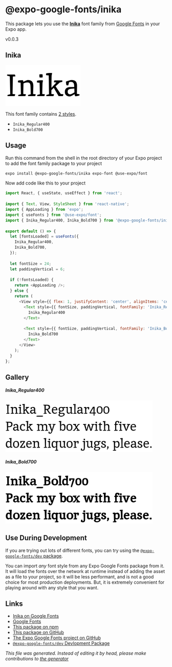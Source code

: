 # @expo-google-fonts/inika

This package lets you use the [**Inika**](https://fonts.google.com/specimen/Inika) font family from [Google Fonts](https://fonts.google.com/) in your Expo app.

v0.0.3

## Inika

![Inika](./font-family.png)

This font family contains [2 styles](#gallery).

- `Inika_Regular400`
- `Inika_Bold700`

## Usage

Run this command from the shell in the root directory of your Expo project to add the font family package to your project
```sh
expo install @expo-google-fonts/inika expo-font @use-expo/font
```

Now add code like this to your project
```js
import React, { useState, useEffect } from 'react';

import { Text, View, StyleSheet } from 'react-native';
import { AppLoading } from 'expo';
import { useFonts } from '@use-expo/font';
import { Inika_Regular400, Inika_Bold700 } from '@expo-google-fonts/inika';

export default () => {
  let [fontsLoaded] = useFonts({
    Inika_Regular400,
    Inika_Bold700,
  });

  let fontSize = 24;
  let paddingVertical = 6;

  if (!fontsLoaded) {
    return <AppLoading />;
  } else {
    return (
      <View style={{ flex: 1, justifyContent: 'center', alignItems: 'center' }}>
        <Text style={{ fontSize, paddingVertical, fontFamily: 'Inika_Regular400' }}>
          Inika_Regular400
        </Text>

        <Text style={{ fontSize, paddingVertical, fontFamily: 'Inika_Bold700' }}>
          Inika_Bold700
        </Text>
      </View>
    );
  }
};

```

## Gallery

##### Inika_Regular400
![Inika_Regular400](./b4a85642ea25e8b6a0657684af8ab67401b31b1f39ef952616d46f1ee711107e.ttf.png)

##### Inika_Bold700
![Inika_Bold700](./e831ff700e7e5ee39b33fb1ae47d7f98ce526a136e1d90c4aaf1cbfbba0d4336.ttf.png)


## Use During Development

If you are trying out lots of different fonts, you can try using the [`@expo-google-fonts/dev` package](https://www.npmjs.com/package/@expo-google-fonts/dev).

You can import *any* font style from any Expo Google Fonts package from it. It will load the fonts
over the network at runtime instead of adding the asset as a file to your project, so it will be 
less performant, and is not a good choice for most production deployments. But, it is extremely convenient
for playing around with any style that you want.

## Links

- [Inika on Google Fonts](https://fonts.google.com/specimen/Inika)
- [Google Fonts](https://fonts.google.com/)
- [This package on npm](https://www.npmjs.com/package/@expo-google-fonts/inika)
- [This package on GitHub](https://github.com/expo/google-fonts/tree/master/font-packages/inika)
- [The Expo Google Fonts project on GitHub](https://github.com/expo/google-fonts)
- [`@expo-google-fonts/dev` Devlopment Package](https://github.com/expo/google-fonts/tree/master/font-packages/dev)


*This file was generated. Instead of editing it by head, please make contributions to [the generator](https://github.com/expo/google-fonts/tree/master/packages/generator)*
